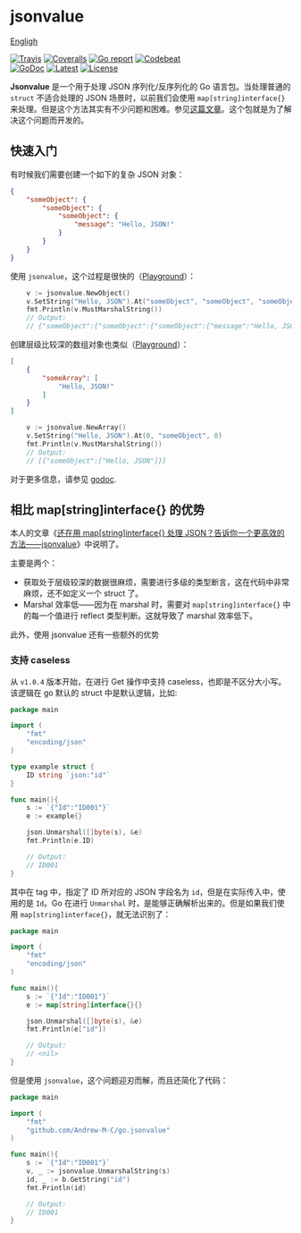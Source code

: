 # jsonvalue

[Engligh](./README.md)

[![Travis](https://travis-ci.org/Andrew-M-C/go.jsonvalue.svg?branch=master)](https://travis-ci.org/Andrew-M-C/go.jsonvalue)
[![Coveralls](https://coveralls.io/repos/github/Andrew-M-C/go.jsonvalue/badge.svg?branch=master)](https://coveralls.io/github/Andrew-M-C/go.jsonvalue)
[![Go report](https://goreportcard.com/badge/github.com/Andrew-M-C/go.jsonvalue)](https://goreportcard.com/report/github.com/Andrew-M-C/go.jsonvalue)
[![Codebeat](https://codebeat.co/badges/ecf87760-2987-48a7-a6dd-4d9fcad57256)](https://codebeat.co/projects/github-com-andrew-m-c-go-jsonvalue-master)<br>
[![GoDoc](https://godoc.org/github.com/Andrew-M-C/go.jsonvalue?status.svg)](https://pkg.go.dev/github.com/Andrew-M-C/go.jsonvalue)
[![Latest](https://img.shields.io/badge/latest-v1.0.3-blue.svg)](https://github.com/Andrew-M-C/go.jsonvalue/tree/v1.0.3)
[![License](https://img.shields.io/badge/license-BSD%203--Clause-blue.svg)](https://opensource.org/licenses/BSD-3-Clause)

**Jsonvalue** 是一个用于处理 JSON 序列化/反序列化的 Go 语言包。当处理普通的 `struct` 不适合处理的 JSON 场景时，以前我们会使用 `map[string]interface{}` 来处理。但是这个方法其实有不少问题和困难。参见[这篇文章](https://cloud.tencent.com/developer/article/1676060)。这个包就是为了解决这个问题而开发的。

## 快速入门

有时候我们需要创建一个如下的复杂 JSON 对象：

```json
{
    "someObject": {
        "someObject": {
            "someObject": {
                "message": "Hello, JSON!"
            }
        }
    }
}
```

使用 `jsonvalue`，这个过程是很快的（[Playground](https://play.golang.org/p/u5846Wk6mq2)）：

```go
    v := jsonvalue.NewObject()
    v.SetString("Hello, JSON").At("someObject", "someObject", "someObject", "message")
    fmt.Println(v.MustMarshalString())
    // Output:
    // {"someObject":{"someObject":{"someObject":{"message":"Hello, JSON!"}}}
```

创建层级比较深的数组对象也类似（[Playground](https://play.golang.org/p/iTxnJDNdny3)）：

```json
[
    {
        "someArray": [
            "Hello, JSON!"
        ]
    }
]
```

```go
    v := jsonvalue.NewArray()
    v.SetString("Hello, JSON").At(0, "someObject", 0)
    fmt.Println(v.MustMarshalString())
    // Output:
    // [{"someObject":["Hello, JSON"]}]
```

对于更多信息，请参见 [godoc](https://godoc.org/github.com/Andrew-M-C/go.jsonvalue).

## 相比 map[string]interface{} 的优势

本人的文章《[还在用 map[string]interface{} 处理 JSON？告诉你一个更高效的方法——jsonvalue](https://cloud.tencent.com/developer/article/1676060)》中说明了。

主要是两个：

- 获取处于层级较深的数据很麻烦，需要进行多级的类型断言，这在代码中非常麻烦，还不如定义一个 struct 了。
- Marshal 效率低——因为在 marshal 时，需要对 `map[string]interface{}` 中的每一个值进行 reflect 类型判断。这就导致了 marshal 效率低下。

此外，使用 jsonvalue 还有一些额外的优势

### 支持 caseless

从 `v1.0.4` 版本开始，在进行 Get 操作中支持 caseless，也即是不区分大小写。该逻辑在 go 默认的 struct 中是默认逻辑，比如:

```go
package main

import (
    "fmt"
    "encoding/json"
)

type example struct {
    ID string `json:"id"`
}

func main(){
    s := `{"Id":"ID001"}`
    e := example{}

    json.Unmarshal([]byte(s), &e)
    fmt.Println(e.ID)

    // Output:
    // ID001
}
```

其中在 tag 中，指定了 ID 所对应的 JSON 字段名为 `id`，但是在实际传入中，使用的是 `Id`。Go 在进行 `Unmarshal` 时，是能够正确解析出来的。但是如果我们使用 `map[string]interface{}`，就无法识别了：

```go
package main

import (
    "fmt"
    "encoding/json"
)

func main(){
    s := `{"Id":"ID001"}`
    e := map[string]interface{}{}

    json.Unmarshal([]byte(s), &e)
    fmt.Println(e["id"])

    // Output:
    // <nil>
}
```

但是使用 `jsonvalue`，这个问题迎刃而解，而且还简化了代码：

```go
package main

import (
    "fmt"
    "github.com/Andrew-M-C/go.jsonvalue"
)

func main(){
    s := `{"Id":"ID001"}`
    v, _ := jsonvalue.UnmarshalString(s)
    id, _ := b.GetString("id")
    fmt.Println(id)

    // Output:
    // ID001
}
```

